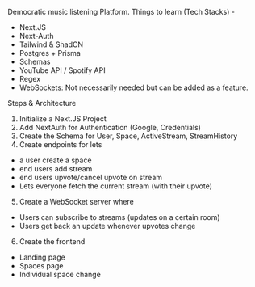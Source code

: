 Democratic music listening Platform.
 Things to learn (Tech Stacks) - 

* Next.JS
* Next-Auth
* Tailwind & ShadCN
* Postgres + Prisma
* Schemas
* YouTube API / Spotify API
* Regex
* WebSockets: Not necessarily needed but can be added as a feature.

Steps & Architecture

1. Initialize a Next.JS Project
2. Add NextAuth for Authentication (Google, Credentials)
3. Create the Schema for User, Space, ActiveStream, StreamHistory
4. Create endpoints for lets
  * a user create a space
  * end users add stream
  * end users upvote/cancel upvote on stream
  * Lets everyone fetch the current stream (with their upvote)
5. Create a WebSocket server where
  * Users can subscribe to streams (updates on a certain room)
  * Users get back an update whenever upvotes change
6. Create the frontend
  * Landing page
  * Spaces page
  * Individual space change

